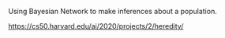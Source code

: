Using Bayesian Network to make inferences about a population.

https://cs50.harvard.edu/ai/2020/projects/2/heredity/
